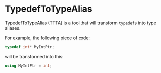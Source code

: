 TypedefToTypeAlias
===================

TypedefToTypeAlias (TTTA) is a tool that will transform `typedef`s into type aliases.

For example, the following piece of code:
```cpp
typedef int* MyIntPtr;
```

will be transformed into this:
```cpp
using MyIntPtr = int;
```
